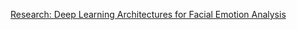 <a href="https://doi.org/10.1145/3626641.3627492">Research: Deep Learning Architectures for Facial Emotion Analysis</a>
